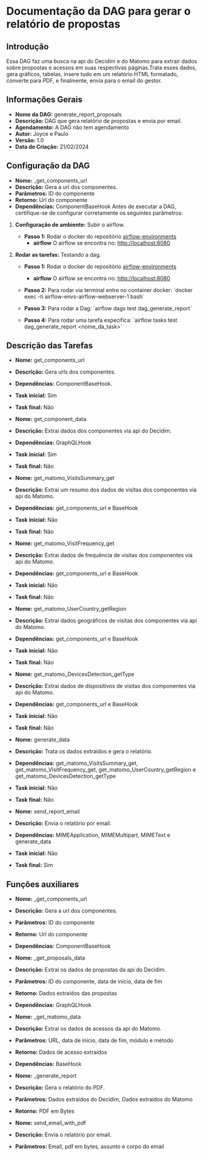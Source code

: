 # Documentação da DAG para gerar o relatório de propostas

<!-- START doctoc generated TOC please keep comment here to allow auto update -->
<!-- DON'T EDIT THIS SECTION, INSTEAD RE-RUN doctoc TO UPDATE -->
<!-- END doctoc generated TOC please keep comment here to allow auto update -->

## Introdução

Essa DAG faz uma busca na api do Decidim e do Matomo para extrair dados sobre propostas e acessos em suas respectivas páginas.Trata esses dados, gera gráficos, tabelas, insere tudo em um relatório HTML formatado, converte para PDF, e finalmente, envia para o email do gestor.

## Informações Gerais

- **Nome da DAG:** generate_report_proposals
- **Descrição:** DAG que gera relatório de propostas e envia por email.
- **Agendamento:** A DAG não tem agendamento
- **Autor:** Joyce e Paulo
- **Versão:** 1.0
- **Data de Criação:** 21/02/2024

## Configuração da DAG

- **Nome:** _get_components_url
- **Descrição:** Gera a url dos componentes.
- **Parâmetros:** ID do componente
- **Retorno:** Url do componente
- **Dependências:** ComponentBaseHook
Antes de executar a DAG, certifique-se de configurar corretamente os seguintes parâmetros:

1. **Configuração de ambiente:** Subir o airflow.
    - **Passo 1:** Rodar o docker do repositório [airflow-environments](https://gitlab.com/lappis-unb/decidimbr/airflow-envs)
        - **airflow** O airflow se encontra no: <http://localhost:8080>

2. **Rodar as tarefas:** Testando a dag.
    - **Passo 1:** Rodar o docker do repositório [airflow-environments](https://gitlab.com/lappis-unb/decidimbr/airflow-envs)
        - **airflow** O airflow se encontra no: <http://localhost:8080>

    - **Passo 2:** Para rodar via terminal entre no container docker: ´docker exec -ti airflow-envs-airflow-webserver-1 bash´

    - **Passo 3:** Para rodar a Dag: ´airflow dags test dag_generate_report´

    - **Passo 4:** Para rodar uma tarefa específica: ´airflow tasks test dag_generate_report <nome_da_task>´

## Descrição das Tarefas

- **Nome:** get_components_url
- **Descrição:** Gera urls dos componentes.
- **Dependências:** ComponentBaseHook.
- **Task inicial:** Sim
- **Task final:** Não

- **Nome:** get_component_data
- **Descrição:** Extrai dados dos componentes via api do Decidim.
- **Dependências:** GraphQLHook
- **Task inicial:** Sim
- **Task final:** Não

- **Nome:** get_matomo_VisitsSummary_get
- **Descrição:** Extrai um resumo dos dados de visitas dos componentes via api do Matomo.
- **Dependências:** get_components_url e BaseHook
- **Task inicial:** Não
- **Task final:** Não

- **Nome:** get_matomo_VisitFrequency_get
- **Descrição:** Extrai dados de frequência de visitas dos componentes via api do Matomo.
- **Dependências:** get_components_url e BaseHook
- **Task inicial:** Não
- **Task final:** Não

- **Nome:** get_matomo_UserCountry_getRegion
- **Descrição:** Extrai dados geográficos de visitas dos componentes via api do Matomo.
- **Dependências:** get_components_url e BaseHook
- **Task inicial:** Não
- **Task final:** Não

- **Nome:** get_matomo_DevicesDetection_getType
- **Descrição:** Extrai dados de dispositivos de visitas dos componentes via api do Matomo.
- **Dependências:** get_components_url e BaseHook
- **Task inicial:** Não
- **Task final:** Não

- **Nome:** generate_data
- **Descrição:** Trata os dados extraídos e gera o relatório.
- **Dependências:** get_matomo_VisitsSummary_get, get_matomo_VisitFrequency_get, get_matomo_UserCountry_getRegion e get_matomo_DevicesDetection_getType
- **Task inicial:** Não
- **Task final:** Não

- **Nome:** send_report_email
- **Descrição:**  Envia o relatório por email.
- **Dependências:** MIMEApplication, MIMEMultipart, MIMEText e generate_data
- **Task inicial:** Não
- **Task final:** Sim

## Funções auxiliares

- **Nome:** _get_components_url
- **Descrição:** Gera a url dos componentes.
- **Parâmetros:** ID do componente
- **Retorno:** Url do componente
- **Dependências:** ComponentBaseHook

- **Nome:** _get_proposals_data
- **Descrição:** Extrai os dados de propostas da api do Decidim.
- **Parâmetros:** ID do componente, data de início, data de fim
- **Retorno:** Dados extraídos das propostas
- **Dependências:** GraphQLHook

- **Nome:** _get_matomo_data
- **Descrição:** Extrai os dados de acessos da api do Matomo.
- **Parâmetros:**  URL, data de início, data de fim, módulo e método
- **Retorno:** Dados de acesso extraídos
- **Dependências:** BaseHook

- **Nome:** _generate_report
- **Descrição:** Gera o relatório do PDF.
- **Parâmetros:**  Dados extraídos do Decidim, Dados extraídos do Matomo
- **Retorno:** PDF em Bytes

- **Nome:** send_email_with_pdf
- **Descrição:** Envia o relatório por email.
- **Parâmetros:**  Email, pdf em bytes, assunto e corpo do email
